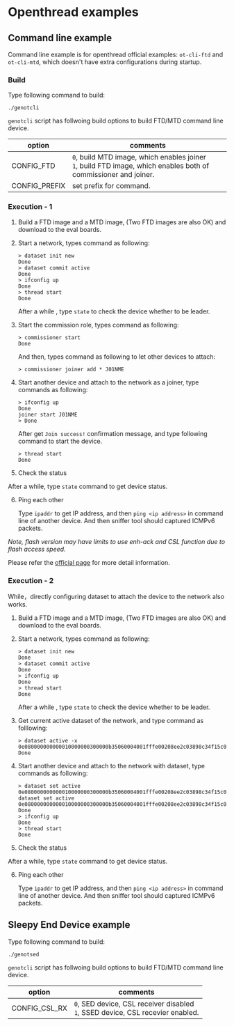 # Openthread examples

## Command line example

Command line example is for openthread official examples: `ot-cli-ftd` and `ot-cli-mtd`, which doesn't have extra configurations during startup. 

### Build

Type following command to build:

```shell
./genotcli
```

`genotcli` script has follwoing build options to build FTD/MTD command line device.

| option        | comments                                                     |
| ------------- | ------------------------------------------------------------ |
| CONFIG_FTD    | `0`, build MTD image, which enables joiner<br />`1`, build FTD image, which enables both of commissioner and joiner. |
| CONFIG_PREFIX | set prefix for command. |

### Execution - 1

1. Build a FTD image and a MTD image,  (Two FTD images are also OK) and download to the eval boards.

2. Start a network, types command as following:

   ```shell
   > dataset init new
   Done
   > dataset commit active
   Done
   > ifconfig up
   Done
   > thread start
   Done
   ```

   After a while , type `state` to check the device whether to be leader.

3. Start the commission role, types command as following: 

   ```shell
   > commissioner start
   Done
   ```

   And then, types command as following to let other devices to attach:

   ```shell
   > commissioner joiner add * J01NME
   ```

4. Start another device and attach to the network as a joiner, type commands as following:

   ```shell
   > ifconfig up
   Done
   joiner start J01NME
   > Done
   ```

   After get `Join success!` confirmation message, and type following command to start the device.

   ```shell
   > thread start
   Done
   ```

5.  Check the status

   After a while, type `state` command to get device status.

6. Ping each other

   Type `ipaddr`  to get IP address, and then `ping <ip address>` in command line of another device. And then sniffer tool should captured ICMPv6 packets.

*Note, flash version may have limits to use enh-ack and CSL function due to flash access speed.*

Please refer the [official page](https://openthread.google.cn/guides/build/commissioning) for more detail information.

### Execution - 2

While，directly configuring dataset to attach the device to the network also works.

1. Build a FTD image and a MTD image,  (Two FTD images are also OK) and download to the eval boards.

2. Start a network, types command as following:

   ```shell
   > dataset init new
   Done
   > dataset commit active
   Done
   > ifconfig up
   Done
   > thread start
   Done
   ```

   After a while , type `state` to check the device whether to be leader.

3. Get current active dataset of the network, and type command as folllowing:
   ```shell
   > dataset active -x
   0e080000000000010000000300000b35060004001fffe00208ee2c03898c34f15c0708fd38d25691e24621051015f62338e7c77a9b19dad9f3165f9405030f4f70656e5468726561642d633763390102c7c90410a304ef9fae8a047130e4461361f9489c0c0402a0fff8
   Done
   ```
4. Start another device and attach to the network with dataset, type commands as following:

   ```shell
   > dataset set active 0e080000000000010000000300000b35060004001fffe00208ee2c03898c34f15c0708fd38d25691e24621051015f62338e7c77a9b19dad9f3165f9405030f4f70656e5468726561642d633763390102c7c90410a304ef9fae8a047130e4461361f9489c0c0402a0fff8
   dataset set active 0e080000000000010000000300000b35060004001fffe00208ee2c03898c34f15c0708fd38d25691e24621051015f62338e7c77a9b19dad9f3165f9405030f4f70656e5468726561642d633763390102c7c90410a304ef9fae8a047130e4461361f9489c0c0402a0fff8
   Done
   > ifconfig up
   Done
   > thread start
   Done
   ```

5.  Check the status

   After a while, type `state` command to get device status.

6. Ping each other

   Type `ipaddr`  to get IP address, and then `ping <ip address>` in command line of another device. And then sniffer tool should captured ICMPv6 packets.

## Sleepy End Device example

Type following command to build:

```shell
./genotsed
```
`genotcli` script has follwoing build options to build FTD/MTD command line device.

| option        | comments                                                     |
| ------------- | ------------------------------------------------------------ |
| CONFIG_CSL_RX    | `0`, SED device, CSL receiver disabled<br />`1`, SSED device, CSL recevier enabled. |